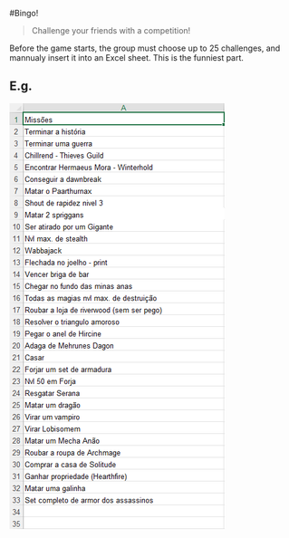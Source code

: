 #Bingo!
> Challenge your friends with a competition!

Before the game starts, the group must choose up to 25 challenges, and mannualy insert it into an Excel sheet. This is the funniest part.

## E.g.
![Sheet](excel_sheet.png)

